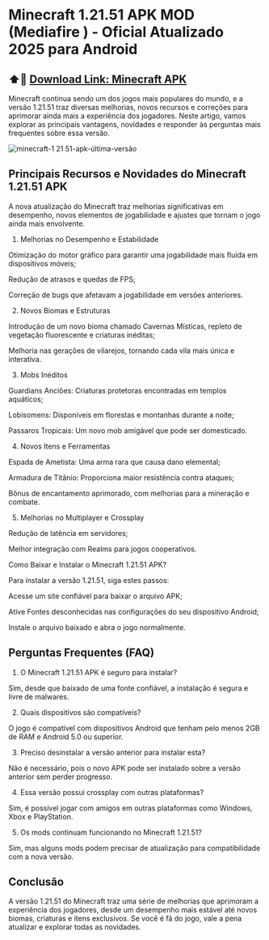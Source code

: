 # Minecraft 1.21.51 APK MOD (Mediafire ) - Oficial Atualizado 2025 para Android
## ⬆️🚀 [Download Link:  Minecraft APK](https://apksil.com/minecraft-1-21-51-apk/)

Minecraft continua sendo um dos jogos mais populares do mundo, e a versão 1.21.51 traz diversas melhorias, novos recursos e correções para aprimorar ainda mais a experiência dos jogadores. Neste artigo, vamos explorar as principais vantagens, novidades e responder às perguntas mais frequentes sobre essa versão.

![minecraft-1 21 51-apk-última-versão](https://github.com/user-attachments/assets/9a348e58-66dc-4571-8825-bee66cacd23f)

## Principais Recursos e Novidades do Minecraft 1.21.51 APK

A nova atualização do Minecraft traz melhorias significativas em desempenho, novos elementos de jogabilidade e ajustes que tornam o jogo ainda mais envolvente.

1. Melhorias no Desempenho e Estabilidade

Otimização do motor gráfico para garantir uma jogabilidade mais fluida em dispositivos móveis;

Redução de atrasos e quedas de FPS;

Correção de bugs que afetavam a jogabilidade em versões anteriores.

2. Novos Biomas e Estruturas

Introdução de um novo bioma chamado Cavernas Místicas, repleto de vegetação fluorescente e criaturas inéditas;

Melhoria nas gerações de vilarejos, tornando cada vila mais única e interativa.

3. Mobs Inéditos

Guardians Anciões: Criaturas protetoras encontradas em templos aquáticos;

Lobisomens: Disponíveis em florestas e montanhas durante a noite;

Passaros Tropicais: Um novo mob amigável que pode ser domesticado.

4. Novos Itens e Ferramentas

Espada de Ametista: Uma arma rara que causa dano elemental;

Armadura de Titânio: Proporciona maior resistência contra ataques;

Bônus de encantamento aprimorado, com melhorias para a mineração e combate.

5. Melhorias no Multiplayer e Crossplay

Redução de latência em servidores;

Melhor integração com Realms para jogos cooperativos.

Como Baixar e Instalar o Minecraft 1.21.51 APK?

Para instalar a versão 1.21.51, siga estes passos:

Acesse um site confiável para baixar o arquivo APK;

Ative Fontes desconhecidas nas configurações do seu dispositivo Android;

Instale o arquivo baixado e abra o jogo normalmente.

## Perguntas Frequentes (FAQ)

1. O Minecraft 1.21.51 APK é seguro para instalar?

Sim, desde que baixado de uma fonte confiável, a instalação é segura e livre de malwares.

2. Quais dispositivos são compatíveis?

O jogo é compatível com dispositivos Android que tenham pelo menos 2GB de RAM e Android 5.0 ou superior.

3. Preciso desinstalar a versão anterior para instalar esta?

Não é necessário, pois o novo APK pode ser instalado sobre a versão anterior sem perder progresso.

4. Essa versão possui crossplay com outras plataformas?

Sim, é possível jogar com amigos em outras plataformas como Windows, Xbox e PlayStation.

5. Os mods continuam funcionando no Minecraft 1.21.51?

Sim, mas alguns mods podem precisar de atualização para compatibilidade com a nova versão.

## Conclusão

A versão 1.21.51 do Minecraft traz uma série de melhorias que aprimoram a experiência dos jogadores, desde um desempenho mais estável até novos biomas, criaturas e itens exclusivos. Se você é fã do jogo, vale a pena atualizar e explorar todas as novidades.
